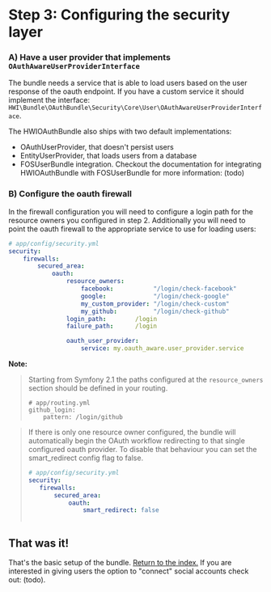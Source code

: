 Step 3: Configuring the security layer
======================================

### A) Have a user provider that implements `OAuthAwareUserProviderInterface`

The bundle needs a service that is able to load users based on the user
response of the oauth endpoint. If you have a custom service it should
implement the interface: `HWI\Bundle\OAuthBundle\Security\Core\User\OAuthAwareUserProviderInterface`.

The HWIOAuthBundle also ships with two default implementations:

- OAuthUserProvider, that doesn't persist users
- EntityUserProvider, that loads users from a database
- FOSUserBundle integration. Checkout the documentation for integrating
  HWIOAuthBundle with FOSUserBundle for more information: (todo)

### B) Configure the oauth firewall

In the firewall configuration you will need to configure a login path for the
resource owners you configured in step 2. Additionally you will need to point
the oauth firewall to the appropriate service to use for loading users:

``` yaml
# app/config/security.yml
security:
    firewalls:
        secured_area:
            oauth:
                resource_owners:
                    facebook:           "/login/check-facebook"
                    google:             "/login/check-google"
                    my_custom_provider: "/login/check-custom"
                    my_github:          "/login/check-github"
                login_path:        /login
                failure_path:      /login

                oauth_user_provider:
                    service: my.oauth_aware.user_provider.service
```

**Note:**

> Starting from Symfony 2.1 the paths configured at the `resource_owners`
> section should be defined in your routing.
>
> ```
> # app/routing.yml
> github_login:
>     pattern: /login/github        
> ```


> If there is only one resource owner configured, the bundle will automatically
> begin the OAuth workflow redirecting to that single configured oauth provider.
> To disable that behaviour you can set the smart_redirect config flag to false.
>
> ```yaml
> # app/config/security.yml
> security:
>    firewalls:
>        secured_area:
>            oauth:
>                smart_redirect: false
>                    
> ```
## That was it!
That's the basic setup of the bundle. [Return to the index.](index.md) If you
are interested in giving users the option to "connect" social accounts check out: (todo).
